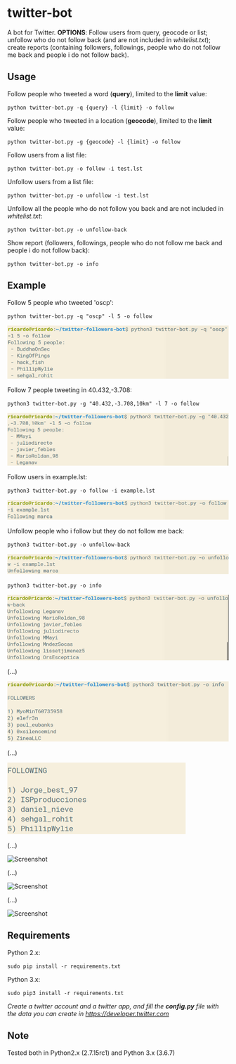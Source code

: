# twitter-bot
A bot for Twitter. **OPTIONS**: Follow users from query, geocode or list; unfollow who do not follow back (and are not included in *whitelist.txt*); create reports (containing followers, followings, people who do not follow me back and people i do not follow back). 


## Usage

Follow people who tweeted a word (**query**), limited to the **limit** value:
```
python twitter-bot.py -q {query} -l {limit} -o follow
```

Follow people who tweeted in a location (**geocode**), limited to the **limit** value:
```
python twitter-bot.py -g {geocode} -l {limit} -o follow
```

Follow users from a list file:
```
python twitter-bot.py -o follow -i test.lst
```

Unfollow users from a list file:
```
python twitter-bot.py -o unfollow -i test.lst
```

Unfollow all the people who do not follow you back and are not included in *whitelist.txt*:
```
python twitter-bot.py -o unfollow-back
```

Show report (followers, followings, people who do not follow me back and people i do not follow back):
```
python twitter-bot.py -o info
```


## Example

Follow 5 people who tweeted 'oscp':

```
python twitter-bot.py -q "oscp" -l 5 -o follow
```
![Screenshot](images/im1.png)

Follow 7 people tweeting in 40.432,-3.708:

```
python3 twitter-bot.py -g "40.432,-3.708,10km" -l 7 -o follow
```
![Screenshot](images/im2.png)

Follow users in example.lst:
```
python3 twitter-bot.py -o follow -i example.lst
```
![Screenshot](images/im3.png)

Unfollow people who i follow but they do not follow me back:

```
python3 twitter-bot.py -o unfollow-back
```
![Screenshot](images/im4.png)

```
python3 twitter-bot.py -o info
```
![Screenshot](images/im5.png)

(...)

![Screenshot](images/im6.png)

(...)

![Screenshot](images/im7.png)

(...)

![Screenshot](images/im8.png)

(...)

![Screenshot](images/im9.png)

(...)

![Screenshot](images/im10.png)

## Requirements

Python 2.x:
```
sudo pip install -r requirements.txt
```

Python 3.x:
```
sudo pip3 install -r requirements.txt
```

*Create a twitter account and a twitter app, and fill the **config.py** file with the data you can create in https://developer.twitter.com*

## Note

Tested both in Python2.x (2.7.15rc1) and Python 3.x (3.6.7)

